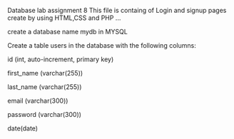 Database lab assignment 8 This file is containg of Login and signup pages create by using HTML,CSS and PHP ...

create a database name mydb in MYSQL

Create a table users in the database with the following columns:

id (int, auto-increment, primary key)

first_name (varchar(255))

last_name (varchar(255))

email (varchar(300))

password (varchar(300))

date(date)
